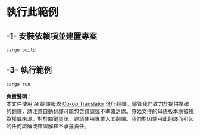 <!--
CO_OP_TRANSLATOR_METADATA:
{
  "original_hash": "154876082e29d53dc2a2615a65627464",
  "translation_date": "2025-08-11T11:58:58+00:00",
  "source_file": "03-GettingStarted/01-first-server/solution/rust/README.md",
  "language_code": "tw"
}
-->
# 執行此範例

## -1- 安裝依賴項並建置專案

```bash
cargo build
```

## -3- 執行範例

```bash
cargo run
```

**免責聲明**：  
本文件使用 AI 翻譯服務 [Co-op Translator](https://github.com/Azure/co-op-translator) 進行翻譯。儘管我們致力於提供準確的翻譯，請注意自動翻譯可能包含錯誤或不準確之處。原始文件的母語版本應被視為權威來源。對於關鍵資訊，建議使用專業人工翻譯。我們對因使用此翻譯而引起的任何誤解或錯誤解釋不承擔責任。